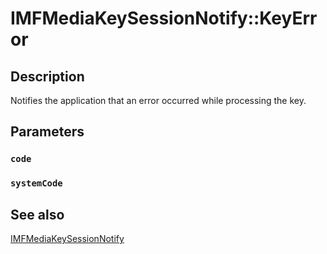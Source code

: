 # IMFMediaKeySessionNotify::KeyError

## Description

Notifies the application that an error occurred while processing the key.

## Parameters

### `code`

### `systemCode`

## See also

[IMFMediaKeySessionNotify](https://learn.microsoft.com/windows/desktop/api/mfmediaengine/nn-mfmediaengine-imfmediakeysessionnotify)